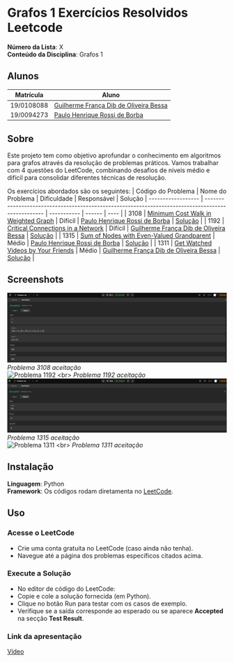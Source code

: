 # Grafos 1 Exercícios Resolvidos Leetcode

**Número da Lista**: X<br>
**Conteúdo da Disciplina**: Grafos 1<br>

## Alunos
|Matrícula | Aluno |
| -- | -- |
| 19/0108088  |  [Guilherme França Dib de Oliveira Bessa](https://github.com/GuiDib) |
| 19/0094273  |  [Paulo Henrique Rossi de Borba](https://github.com/paulohborba) |

## Sobre 
Este projeto tem como objetivo aprofundar o conhecimento em algoritmos para grafos através da resolução de problemas práticos. Vamos trabalhar com 4 questões do LeetCode, combinando desafios de níveis médio e difícil para consolidar diferentes técnicas de resolução.

Os exercícios abordados são os seguintes:
| Código do Problema | Nome do Problema                                                                                   | Dificuldade |   Responsável | Solução
| ------------------ | -------------------------------------------------------------------------------------------------- | ----------- | ------ | ---- |
| 3108               | [Minimum Cost Walk in Weighted Graph](https://leetcode.com/problems/minimum-cost-walk-in-weighted-graph/description/)      | Difícil     | [Paulo Henrique Rossi de Borba](https://github.com/paulohborba) | [Solução](https://github.com/projeto-de-algoritmos-2025/Grafos1_ExerciciosResolvidos-Leetcode/blob/main/Problema_3108/Problema3108.md) |
| 1192               | [Critical Connections in a Network](https://leetcode.com/problems/critical-connections-in-a-network/description/?envType=problem-list-v2&envId=graph)               | Difícil      | [Guilherme França Dib de Oliveira Bessa](https://github.com/GuiDib) | [Solução](https://github.com/projeto-de-algoritmos-2025/Grafos1_ExerciciosResolvidos-Leetcode/blob/main/Problema_1192/problema1192.md) |
| 1315               | [Sum of Nodes with Even-Valued Grandparent](https://leetcode.com/problems/sum-of-nodes-with-even-valued-grandparent/description/)               | Médio       | [Paulo Henrique Rossi de Borba](https://github.com/paulohborba) | [Solução](https://github.com/projeto-de-algoritmos-2025/Grafos1_ExerciciosResolvidos-Leetcode/blob/main/Problema_1315/Problema1315.md) |
| 1311               | [Get Watched Videos by Your Friends](https://leetcode.com/problems/get-watched-videos-by-your-friends/)               | Médio       | [Guilherme França Dib de Oliveira Bessa](https://github.com/GuiDib) | [Solução](https://github.com/projeto-de-algoritmos-2025/Grafos1_ExerciciosResolvidos-Leetcode/blob/main/Problema_1311/problema1311.md) |


## Screenshots
![Problema 3108](https://github.com/projeto-de-algoritmos-2025/Grafos1_ExerciciosResolvidos-Leetcode/blob/main/Problema_3108/img/MinCost.png) <br>
*Problema 3108 aceitação* <br>
![Problema 1192]([https://github.com/projeto-de-algoritmos-2025/Grafos1_ExerciciosResolvidos-Leetcode/blob/main/Problema_1315/img/SumNodes.png](https://github.com/projeto-de-algoritmos-2025/Grafos1_ExerciciosResolvidos-Leetcode/blob/main/Problema_1192/problema.1192.png)) <br>
*Problema 1192 aceitação* <br>
![Problema 1315](https://github.com/projeto-de-algoritmos-2025/Grafos1_ExerciciosResolvidos-Leetcode/blob/main/Problema_1315/img/SumNodes.png) <br>
*Problema 1315 aceitação* <br>
![Problema 1311]([https://github.com/projeto-de-algoritmos-2025/Grafos1_ExerciciosResolvidos-Leetcode/blob/main/Problema_1315/img/SumNodes.png](https://github.com/projeto-de-algoritmos-2025/Grafos1_ExerciciosResolvidos-Leetcode/blob/main/Problema_1311/problema131.png)) <br>
*Problema 1311 aceitação* <br>

## Instalação 
**Linguagem**: Python<br>
**Framework**: Os códigos rodam diretamenta no [LeetCode](https://leetcode.com/).<br>

## Uso 
### Acesse o LeetCode
- Crie uma conta gratuita no LeetCode (caso ainda não tenha).
- Navegue até a página dos problemas específicos citados acima.

### Execute a Solução
- No editor de código do LeetCode:
- Copie e cole a solução fornecida (em Python).
- Clique no botão Run para testar com os casos de exemplo.
- Verifique se a saída corresponde ao esperado ou se aparece **Accepted** na secção **Test Result**.

### Link da apresentação
[Vídeo](https://drive.google.com/drive/folders/1syY6I0K14MssRBsubN2-Sp2HQPiFfCFn?usp=sharing) 
